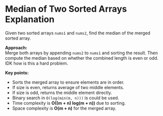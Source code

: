 # Median of Two Sorted Arrays Explanation

Given two sorted arrays `nums1` and `nums2`, find the median of the merged sorted array.

**Approach:**  
Merge both arrays by appending `nums2` to `nums1` and sorting the result. Then compute the median based on whether the combined length is even or odd. IDK how is this a hard problem.

**Key points:**  
- Sorts the merged array to ensure elements are in order.  
- If size is even, returns average of two middle elements.  
- If size is odd, returns the middle element directly.  
- Binary search in `O(log(min(m, n)))` is could be used.
- Time complexity is **O((m + n) log(m + n))** due to sorting.  
- Space complexity is **O(m + n)** for the merged array.  
